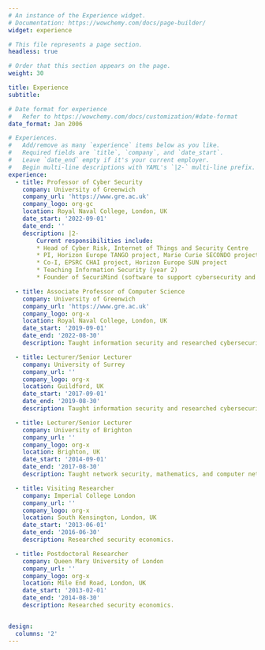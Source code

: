 ```yaml
---
# An instance of the Experience widget.
# Documentation: https://wowchemy.com/docs/page-builder/
widget: experience

# This file represents a page section.
headless: true

# Order that this section appears on the page.
weight: 30

title: Experience
subtitle:

# Date format for experience
#   Refer to https://wowchemy.com/docs/customization/#date-format
date_format: Jan 2006

# Experiences.
#   Add/remove as many `experience` items below as you like.
#   Required fields are `title`, `company`, and `date_start`.
#   Leave `date_end` empty if it's your current employer.
#   Begin multi-line descriptions with YAML's `|2-` multi-line prefix.
experience:
  - title: Professor of Cyber Security
    company: University of Greenwich
    company_url: 'https://www.gre.ac.uk'
    company_logo: org-gc
    location: Royal Naval College, London, UK
    date_start: '2022-09-01'
    date_end: ''
    description: |2-
        Current responsibilities include:
        * Head of Cyber Risk, Internet of Things and Security Centre
        * PI, Horizon Europe TANGO project, Marie Curie SECONDO project
        * Co-I, EPSRC CHAI project, Horizon Europe SUN project
        * Teaching Information Security (year 2)
        * Founder of SecuriMind (software to support cybersecurity and privacy for small businesses and charities)

  - title: Associate Professor of Computer Science
    company: University of Greenwich
    company_url: 'https://www.gre.ac.uk'
    company_logo: org-x
    location: Royal Naval College, London, UK
    date_start: '2019-09-01'
    date_end: '2022-08-30'
    description: Taught information security and researched cybersecurity.

  - title: Lecturer/Senior Lecturer
    company: University of Surrey
    company_url: ''
    company_logo: org-x
    location: Guildford, UK
    date_start: '2017-09-01'
    date_end: '2019-08-30'
    description: Taught information security and researched cybersecurity.

  - title: Lecturer/Senior Lecturer
    company: University of Brighton
    company_url: ''
    company_logo: org-x
    location: Brighton, UK
    date_start: '2014-09-01'
    date_end: '2017-08-30'
    description: Taught network security, mathematics, and computer networks and researched cybersecurity.

  - title: Visiting Researcher
    company: Imperial College London
    company_url: ''
    company_logo: org-x
    location: South Kensington, London, UK
    date_start: '2013-06-01'
    date_end: '2016-06-30'
    description: Researched security economics.

  - title: Postdoctoral Researcher
    company: Queen Mary University of London
    company_url: ''
    company_logo: org-x
    location: Mile End Road, London, UK
    date_start: '2013-02-01'
    date_end: '2014-08-30'
    description: Researched security economics.


design:
  columns: '2'
---
```

